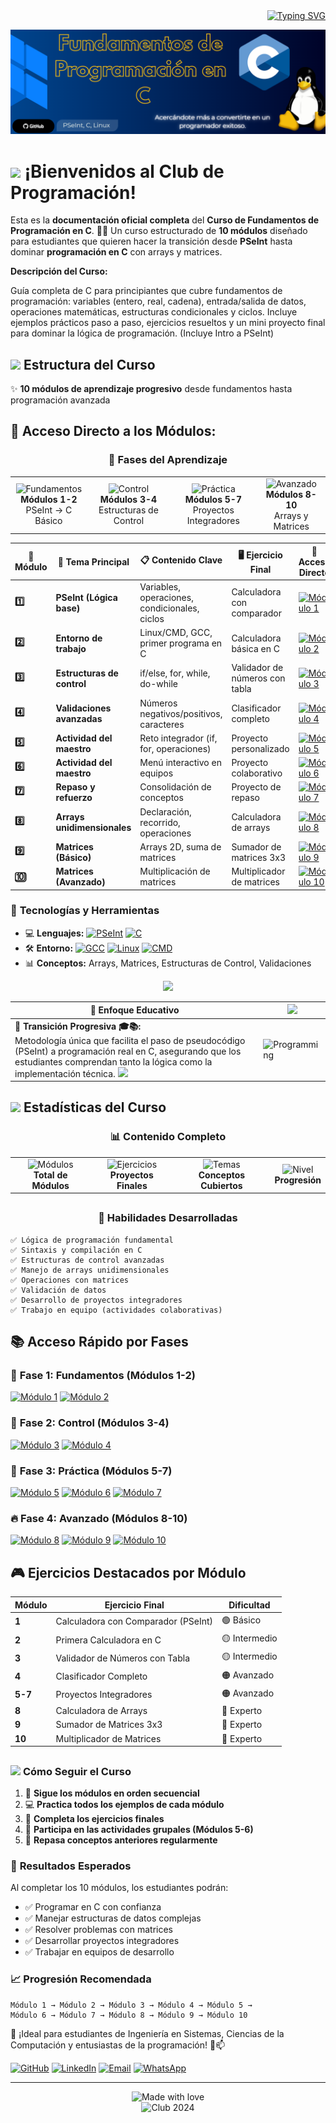 <div align="right">
<a href="https://git.io/typing-svg"><img src="https://readme-typing-svg.herokuapp.com?font=Source+Code+Pro&weight=700&duration=2000&pause=1000&color=37F740&width=435&lines=%F0%9F%93%9A+Club+de+Programaci%C3%B3n+en+C+%E2%9C%A8;%F0%9F%8E%AF+De+PSeInt+a+C+en+10+Semanas+%F0%9F%92%BB;%F0%9F%9A%80+Transici%C3%B3n+Progresiva+%F0%9F%94%A5;%F0%9F%8C%B1+Desde+L%C3%B3gica+a+Matrices+%F0%9F%93%88;%F0%9F%93+Complete+Programming+Journey+%E2%AD%90" alt="Typing SVG" /></a>
</div>

![C Programming Banner](https://github.com/Dami-Val/Curso-Fundamentos-de-Programacion-en-C-1D-IS/blob/main/main_banner.png)

# <img src="https://raw.githubusercontent.com/MartinHeinz/MartinHeinz/master/wave.gif" width="35" /> ¡Bienvenidos al Club de Programación!

Esta es la **documentación oficial completa** del **Curso de Fundamentos de Programación en C**. 🎯✨ Un curso estructurado de **10 módulos** diseñado para estudiantes que quieren hacer la transición desde **PSeInt** hasta dominar **programación en C** con arrays y matrices.

**Descripción del Curso:**

Guía completa de C para principiantes que cubre fundamentos de programación: variables (entero, real, cadena), entrada/salida de datos, operaciones matemáticas, estructuras condicionales y ciclos. Incluye ejemplos prácticos paso a paso, ejercicios resueltos y un mini proyecto final para dominar la lógica de programación. (Incluye Intro a PSeInt)


## <img src="https://media.giphy.com/media/WUlplcMpOCEmTGBtBW/giphy.gif" width="50"> Estructura del Curso

✨ **10 módulos de aprendizaje progresivo** desde fundamentos hasta programación avanzada

## 📅 Acceso Directo a los Módulos:

<div align="center">

### 🎯 Fases del Aprendizaje

<table>
  <tr>
    <td align="center">
      <img src="https://img.shields.io/badge/Fase%201-Fundamentos-37F740?style=for-the-badge&logo=bookmark&logoColor=white" alt="Fundamentos" />
      <br><strong>Módulos 1-2</strong>
      <br>PSeInt → C Básico
    </td>
    <td align="center">
      <img src="https://img.shields.io/badge/Fase%202-Control-blue?style=for-the-badge&logo=code&logoColor=white" alt="Control" />
      <br><strong>Módulos 3-4</strong>
      <br>Estructuras de Control
    </td>
    <td align="center">
      <img src="https://img.shields.io/badge/Fase%203-Práctica-orange?style=for-the-badge&logo=target&logoColor=white" alt="Práctica" />
      <br><strong>Módulos 5-7</strong>
      <br>Proyectos Integradores
    </td>
    <td align="center">
      <img src="https://img.shields.io/badge/Fase%204-Avanzado-red?style=for-the-badge&logo=cpu&logoColor=white" alt="Avanzado" />
      <br><strong>Módulos 8-10</strong>
      <br>Arrays y Matrices
    </td>
  </tr>
</table>

</div>

| 📅 Módulo | 🎯 Tema Principal | 📋 Contenido Clave | 🖥️ Ejercicio Final | 🔗 Acceso Directo |
|-----------|------------------|-------------------|-------------------|-------------------|
| **1️⃣** | **PSeInt (Lógica base)** | Variables, operaciones, condicionales, ciclos | Calculadora con comparador | [![Módulo 1](https://img.shields.io/badge/-Ir%20al%20Módulo%201-37F740?style=plastic&logo=gitbook&logoColor=white&labelColor=010409)](./Módulo%201) |
| **2️⃣** | **Entorno de trabajo** | Linux/CMD, GCC, primer programa en C | Calculadora básica en C | [![Módulo 2](https://img.shields.io/badge/-Ir%20al%20Módulo%202-blue?style=plastic&logo=gitbook&logoColor=white&labelColor=010409)](./Módulo%202) |
| **3️⃣** | **Estructuras de control** | if/else, for, while, do-while | Validador de números con tabla | [![Módulo 3](https://img.shields.io/badge/-Ir%20al%20Módulo%203-orange?style=plastic&logo=gitbook&logoColor=white&labelColor=010409)](./Módulo%203) |
| **4️⃣** | **Validaciones avanzadas** | Números negativos/positivos, caracteres | Clasificador completo | [![Módulo 4](https://img.shields.io/badge/-Ir%20al%20Módulo%204-purple?style=plastic&logo=gitbook&logoColor=white&labelColor=010409)](./Módulo%204) |
| **5️⃣** | **Actividad del maestro** | Reto integrador (if, for, operaciones) | Proyecto personalizado | [![Módulo 5](https://img.shields.io/badge/-Ir%20al%20Módulo%205-red?style=plastic&logo=gitbook&logoColor=white&labelColor=010409)](./Módulo%205) |
| **6️⃣** | **Actividad del maestro** | Menú interactivo en equipos | Proyecto colaborativo | [![Módulo 6](https://img.shields.io/badge/-Ir%20al%20Módulo%206-green?style=plastic&logo=gitbook&logoColor=white&labelColor=010409)](./Módulo%206) |
| **7️⃣** | **Repaso y refuerzo** | Consolidación de conceptos | Proyecto de repaso | [![Módulo 7](https://img.shields.io/badge/-Ir%20al%20Módulo%207-yellow?style=plastic&logo=gitbook&logoColor=white&labelColor=010409)](./Módulo%207) |
| **8️⃣** | **Arrays unidimensionales** | Declaración, recorrido, operaciones | Calculadora de arrays | [![Módulo 8](https://img.shields.io/badge/-Ir%20al%20Módulo%208-cyan?style=plastic&logo=gitbook&logoColor=white&labelColor=010409)](./Módulo%208) |
| **9️⃣** | **Matrices (Básico)** | Arrays 2D, suma de matrices | Sumador de matrices 3x3 | [![Módulo 9](https://img.shields.io/badge/-Ir%20al%20Módulo%209-pink?style=plastic&logo=gitbook&logoColor=white&labelColor=010409)](./Módulo%209) |
| **🔟** | **Matrices (Avanzado)** | Multiplicación de matrices | Multiplicador de matrices | [![Módulo 10](https://img.shields.io/badge/-Ir%20al%20Módulo%2010-brown?style=plastic&logo=gitbook&logoColor=white&labelColor=010409)](./Módulo%2010) |

### 🚀 **Tecnologías y Herramientas**

- 💻 **Lenguajes:** [![PSeInt](https://img.shields.io/badge/PSeInt-Pseudocódigo-37F740?style=plastic&logo=code&logoColor=white)](#) [![C](https://img.shields.io/badge/C-Programming-00599C?style=plastic&logo=c&logoColor=white)](#)
- 🛠️ **Entorno:** [![GCC](https://img.shields.io/badge/GCC-Compiler-663399?style=plastic&logo=gnu&logoColor=white)](#) [![Linux](https://img.shields.io/badge/Linux-Terminal-FCC624?style=plastic&logo=linux&logoColor=black)](#) [![CMD](https://img.shields.io/badge/CMD-Windows-0078D4?style=plastic&logo=windows&logoColor=white)](#)
- 📊 **Conceptos:** Arrays, Matrices, Estructuras de Control, Validaciones

<p align="center">
  <a href="">
    <img src="https://skillicons.dev/icons?i=c,linux,vscode,git,github" />
  </a>
</p>

| 👀 Enfoque Educativo | <img src="https://media.giphy.com/media/L1R1tvI9svkIWwpVYr/giphy.gif" width="40" /> |
|---------------------|---------------------------------------------------------------------------------------------------------------------------|
| 🔹 **Transición Progresiva 🎓📚:** <br> Metodología única que facilita el paso de pseudocódigo (PSeInt) a programación real en C, asegurando que los estudiantes comprendan tanto la lógica como la implementación técnica. <img src="https://media.giphy.com/media/ZVik7pBtu9dNS/giphy.gif" width="40" /> | ![Programming](https://media.giphy.com/media/qgQUggAC3Pfv687qPC/giphy.gif) |

## <img src="https://media.giphy.com/media/iY8CRBdQXODJSCERIr/giphy.gif" width="60"> Estadísticas del Curso

<div align="center">

### 📊 Contenido Completo

<table>
  <tr>
    <td align="center">
      <img src="https://img.shields.io/badge/Módulos-10-37F740?style=for-the-badge&logo=calendar&logoColor=white" alt="Módulos" />
      <br><strong>Total de Módulos</strong>
    </td>
    <td align="center">
      <img src="https://img.shields.io/badge/Ejercicios-10+-blue?style=for-the-badge&logo=code&logoColor=white" alt="Ejercicios" />
      <br><strong>Proyectos Finales</strong>
    </td>
    <td align="center">
      <img src="https://img.shields.io/badge/Temas-25+-orange?style=for-the-badge&logo=book&logoColor=white" alt="Temas" />
      <br><strong>Conceptos Cubiertos</strong>
    </td>
    <td align="center">
      <img src="https://img.shields.io/badge/Nivel-Principiante%20→%20Intermedio-red?style=for-the-badge&logo=trending-up&logoColor=white" alt="Nivel" />
      <br><strong>Progresión</strong>
    </td>
  </tr>
</table>

##

### 🎯 Habilidades Desarrolladas

</div>

```
✅ Lógica de programación fundamental
✅ Sintaxis y compilación en C
✅ Estructuras de control avanzadas
✅ Manejo de arrays unidimensionales
✅ Operaciones con matrices
✅ Validación de datos
✅ Desarrollo de proyectos integradores
✅ Trabajo en equipo (actividades colaborativas)
```

## 📚 Acceso Rápido por Fases

### 🌟 **Fase 1: Fundamentos (Módulos 1-2)**
[![Módulo 1](https://img.shields.io/badge/Módulo%201-PSeInt%20(Lógica%20base)-37F740?style=for-the-badge&logo=code&logoColor=white)](./Módulo%201) [![Módulo 2](https://img.shields.io/badge/Módulo%202-Entorno%20de%20trabajo-blue?style=for-the-badge&logo=terminal&logoColor=white)](./Módulo%202)

### 🎯 **Fase 2: Control (Módulos 3-4)**
[![Módulo 3](https://img.shields.io/badge/Módulo%203-Estructuras%20de%20control-orange?style=for-the-badge&logo=flow&logoColor=white)](./Módulo%203) [![Módulo 4](https://img.shields.io/badge/Módulo%204-Validaciones%20avanzadas-purple?style=for-the-badge&logo=check&logoColor=white)](./Módulo%204)

### 🚀 **Fase 3: Práctica (Módulos 5-7)**
[![Módulo 5](https://img.shields.io/badge/Módulo%205-Actividad%20del%20maestro-red?style=for-the-badge&logo=user&logoColor=white)](./Módulo%205) [![Módulo 6](https://img.shields.io/badge/Módulo%206-Proyecto%20colaborativo-green?style=for-the-badge&logo=users&logoColor=white)](./Módulo%206) [![Módulo 7](https://img.shields.io/badge/Módulo%207-Repaso%20y%20refuerzo-yellow?style=for-the-badge&logo=refresh&logoColor=black)](./Módulo%207)

### 🔥 **Fase 4: Avanzado (Módulos 8-10)**
[![Módulo 8](https://img.shields.io/badge/Módulo%208-Arrays%20unidimensionales-cyan?style=for-the-badge&logo=array&logoColor=white)](./Módulo%208) [![Módulo 9](https://img.shields.io/badge/Módulo%209-Matrices%20(Básico)-pink?style=for-the-badge&logo=grid&logoColor=white)](./Módulo%209) [![Módulo 10](https://img.shields.io/badge/Módulo%2010-Matrices%20(Avanzado)-brown?style=for-the-badge&logo=cpu&logoColor=white)](./Módulo%2010)

## 🎮 Ejercicios Destacados por Módulo

| Módulo | Ejercicio Final | Dificultad |
|--------|----------------|------------|
| **1** | Calculadora con Comparador (PSeInt) | 🟢 Básico |
| **2** | Primera Calculadora en C | 🟡 Intermedio |
| **3** | Validador de Números con Tabla | 🟡 Intermedio |
| **4** | Clasificador Completo | 🟠 Avanzado |
| **5-7** | Proyectos Integradores | 🟠 Avanzado |
| **8** | Calculadora de Arrays | 🔴 Experto |
| **9** | Sumador de Matrices 3x3 | 🔴 Experto |
| **10** | Multiplicador de Matrices | 🔴 Experto |

##

### <img src="https://media.giphy.com/media/LnQjpWaON8nhr21vNW/giphy.gif" width="50"> **Cómo Seguir el Curso**

1. 📖 **Sigue los módulos en orden secuencial**
2. 💻 **Practica todos los ejemplos de cada módulo**
3. 🎯 **Completa los ejercicios finales**
4. 🚀 **Participa en las actividades grupales (Módulos 5-6)**
5. 🔄 **Repasa conceptos anteriores regularmente**

### 🎯 **Resultados Esperados**
Al completar los 10 módulos, los estudiantes podrán:
- ✅ Programar en C con confianza
- ✅ Manejar estructuras de datos complejas
- ✅ Resolver problemas con matrices
- ✅ Desarrollar proyectos integradores
- ✅ Trabajar en equipos de desarrollo

### 📈 **Progresión Recomendada**
```
Módulo 1 → Módulo 2 → Módulo 3 → Módulo 4 → Módulo 5 → 
Módulo 6 → Módulo 7 → Módulo 8 → Módulo 9 → Módulo 10
```

📢 ¡Ideal para estudiantes de Ingeniería en Sistemas, Ciencias de la Computación y entusiastas de la programación! 🤝📫

[![GitHub](https://img.shields.io/badge/-GitHub-010409?style=plastic&logo=github&logoColor=white)](https://github.com/Dami-Val)  [![LinkedIn](https://img.shields.io/badge/-LinkedIn-0a66c2?style=plastic&logo=in&logoColor=white)](https://linkedin.com/in/damian-valencia)  [![Email](https://img.shields.io/badge/-Email-c4211f?style=plastic&logo=gmail&logoColor=white)](mailto:damival.32@gmail.com)  [![WhatsApp](https://img.shields.io/badge/-WhatsApp-36be49?style=plastic&logo=whatsapp&logoColor=white)](https://wa.me/523141741239)

---

<div align="center">
  <img src="https://img.shields.io/badge/Made%20with-❤️%20by%20Dami--Val-37F740?style=for-the-badge" alt="Made with love" />
  <br>
  <img src="https://img.shields.io/badge/Club%20de%20Programación%201D%20IS-2024-010409?style=plastic&logo=graduation-cap&logoColor=37F740" alt="Club 2024" />
</div>
